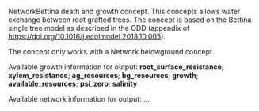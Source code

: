 

NetworkBettina death and growth concept. 
This concepts allows water exchange between root grafted trees.
The concept is based on the Bettina single tree model as described in the ODD (appendix of https://doi.org/10.1016/j.ecolmodel.2018.10.005). 

The concept only works with a Network belowground concept.

Available growth information for output:
**root_surface_resistance**; **xylem_resistance**; **ag_resources**; **bg_resources**; **growth**; **available_resources**; **psi_zero**; **salinity**

Available network information for output:
...